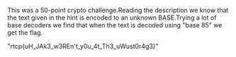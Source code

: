 This was a 50-point crypto challenge.Reading the description we know that the text given in the hint is encoded to an unknown BASE.Trying a lot of base decoders we find that when the text is decoded using "base 85" we get the flag.

"rtcp{uH_JAk3_w3REn't_y0u_4t_Th3_uWust0r4g3}"